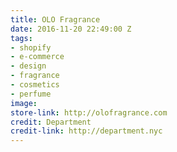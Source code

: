 ```yaml
---
title: OLO Fragrance
date: 2016-11-20 22:49:00 Z
tags:
- shopify
- e-commerce
- design
- fragrance
- cosmetics
- perfume
image: 
store-link: http://olofragrance.com
credit: Department
credit-link: http://department.nyc
---
```


